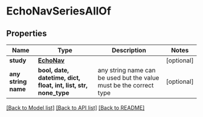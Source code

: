 # EchoNavSeriesAllOf


## Properties
Name | Type | Description | Notes
------------ | ------------- | ------------- | -------------
**study** | [**EchoNav**](EchoNav.md) |  | [optional] 
**any string name** | **bool, date, datetime, dict, float, int, list, str, none_type** | any string name can be used but the value must be the correct type | [optional]

[[Back to Model list]](../README.md#documentation-for-models) [[Back to API list]](../README.md#documentation-for-api-endpoints) [[Back to README]](../README.md)



